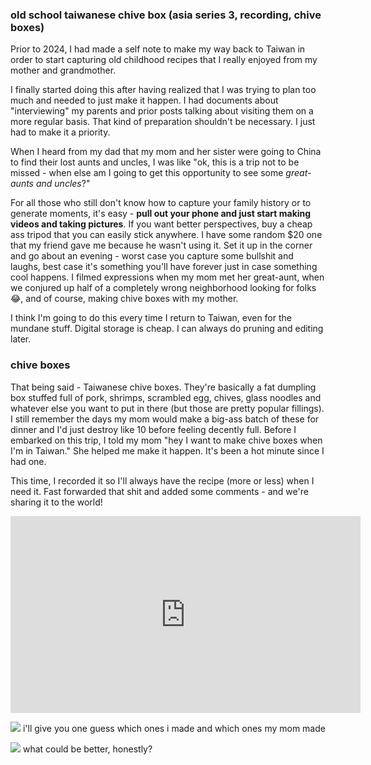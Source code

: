 ### old school taiwanese chive box (asia series 3, recording, chive boxes)

Prior to 2024, I had made a self note to make my way back to Taiwan in order to start capturing old childhood recipes that I really enjoyed from my mother and grandmother.

I finally started doing this after having realized that I was trying to plan too much and needed to just make it happen. I had documents about "interviewing" my parents and prior posts talking about visiting them on a more regular basis. That kind of preparation shouldn't be necessary. I just had to make it a priority.

When I heard from my dad that my mom and her sister were going to China to find their lost aunts and uncles, I was like "ok, this is a trip not to be missed - when else am I going to get this opportunity to see some _great-aunts and uncles_?"

For all those who still don't know how to capture your family history or to generate moments, it's easy - **pull out your phone and just start making videos and taking pictures**. If you want better perspectives, buy a cheap ass tripod that you can easily stick anywhere. I have some random $20 one that my friend gave me because he wasn't using it. Set it up in the corner and go about an evening - worst case you capture some bullshit and laughs, best case it's something you'll have forever just in case something cool happens. I filmed expressions when my mom met her great-aunt, when we conjured up half of a completely wrong neighborhood looking for folks 😂, and of course, making chive boxes with my mother.

I think I'm going to do this every time I return to Taiwan, even for the mundane stuff. Digital storage is cheap. I can always do pruning and editing later.

### chive boxes

That being said - Taiwanese chive boxes. They're basically a fat dumpling box stuffed full of pork, shrimps, scrambled egg, chives, glass noodles and whatever else you want to put in there (but those are pretty popular fillings). I still remember the days my mom would make a big-ass batch of these for dinner and I'd just destroy like 10 before feeling decently full. Before I embarked on this trip, I told my mom "hey I want to make chive boxes when I'm in Taiwan." She helped me make it happen. It's been a hot minute since I had one.

This time, I recorded it so I'll always have the recipe (more or less) when I need it. Fast forwarded that shit and added some comments - and we're sharing it to the world!

<iframe width="560" height="315" src="https://www.youtube.com/embed/2ijZvw_0KzI?si=-075gVeBezMjOsqE" title="YouTube video player" frameborder="0" allow="accelerometer; autoplay; clipboard-write; encrypted-media; gyroscope; picture-in-picture; web-share" referrerpolicy="strict-origin-when-cross-origin" allowfullscreen></iframe>

![](chive-box-develop.jpg)
i'll give you one guess which ones i made and which ones my mom made

![](chive-box-finished.jpg)
what could be better, honestly?